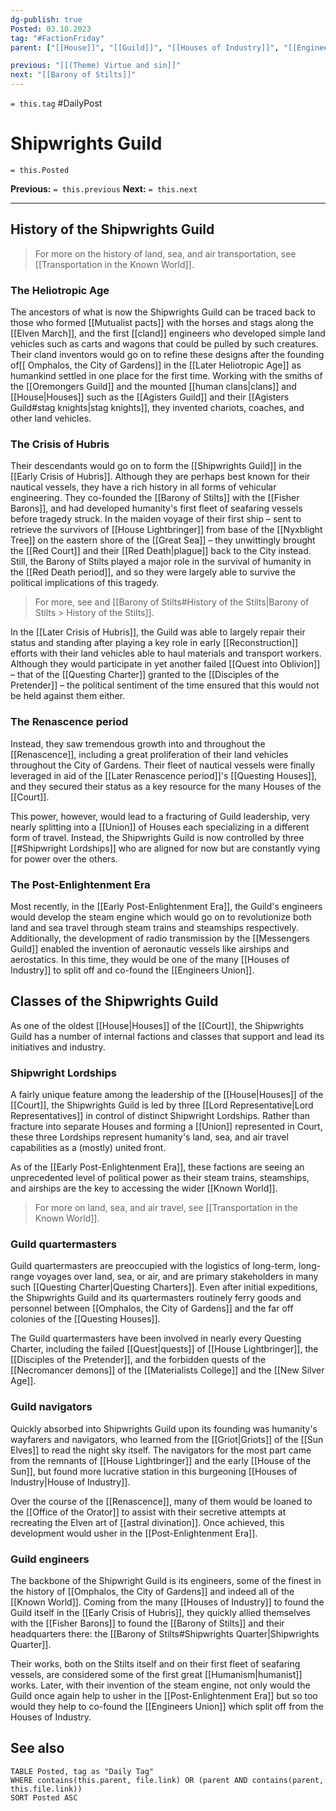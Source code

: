 ```yaml
---
dg-publish: true
Posted: 03.10.2023
tag: "#FactionFriday"
parent: ["[[House]]", "[[Guild]]", "[[Houses of Industry]]", "[[Engineers Union]]", "[[Barony of Stilts]]", "[[Transportation in the Known World]]"]

previous: "[[(Theme) Virtue and sin]]"
next: "[[Barony of Stilts]]"
---
```

`= this.tag` #DailyPost 
# Shipwrights Guild
`= this.Posted`

**Previous:** `= this.previous`
**Next:** `= this.next`

---

## History of the Shipwrights Guild

> For more on the history of land, sea, and air transportation, see [[Transportation in the Known World]].

### The Heliotropic Age

The ancestors of what is now the Shipwrights Guild can be traced back to those who formed [[Mutualist pacts]] with the horses and stags along the [[Elven March]], and the first [[cland]] engineers who developed simple land vehicles such as carts and wagons that could be pulled by such creatures. Their cland inventors would go on to refine these designs after the founding of[[ Omphalos, the City of Gardens]] in the [[Later Heliotropic Age]] as humankind settled in one place for the first time. Working with the smiths of the [[Oremongers Guild]] and the mounted [[human clans|clans]] and [[House|Houses]] such as the [[Agisters Guild]] and their [[Agisters Guild#stag knights|stag knights]], they invented chariots, coaches, and other land vehicles.

### The Crisis of Hubris

Their descendants would go on to form the [[Shipwrights Guild]] in the [[Early Crisis of Hubris]]. Although they are perhaps best known for their nautical vessels, they have a rich history in all forms of vehicular engineering. They co-founded the [[Barony of Stilts]] with the [[Fisher Barons]], and had developed humanity's first fleet of seafaring vessels before tragedy struck. In the maiden voyage of their first ship – sent to retrieve the survivors of [[House Lightbringer]] from base of the [[Nyxblight Tree]] on the eastern shore of the [[Great Sea]] – they unwittingly brought the [[Red Court]] and their [[Red Death|plague]] back to the City instead. Still, the Barony of Stilts played a major role in the survival of humanity in the [[Red Death period]], and so they were largely able to survive the political implications of this tragedy.

> For more, see  and [[Barony of Stilts#History of the Stilts|Barony of Stilts > History of the Stilts]].

In the [[Later Crisis of Hubris]], the Guild was able to largely repair their status and standing after playing a key role in early [[Reconstruction]] efforts with their land vehicles able to haul materials and transport workers. Although they would participate in yet another failed [[Quest into Oblivion]] – that of the [[Questing Charter]] granted to the [[Disciples of the Pretender]] – the political sentiment of the time ensured that this would not be held against them either.

### The Renascence period

Instead, they saw tremendous growth into and throughout the [[Renascence]], including a great proliferation of their land vehicles throughout the City of Gardens. Their fleet of nautical vessels were finally leveraged in aid of the [[Later Renascence period]]'s [[Questing Houses]], and they secured their status as a key resource for the many Houses of the [[Court]].

This power, however, would lead to a fracturing of Guild leadership, very nearly splitting into a [[Union]] of Houses each specializing in a different form of travel. Instead, the Shipwrights Guild is now controlled by three [[#Shipwright Lordships]] who are aligned for now but are constantly vying for power over the others.

### The Post-Enlightenment Era

Most recently, in the [[Early Post-Enlightenment Era]], the Guild's engineers would develop the steam engine which would go on to revolutionize both land and sea travel through steam trains and steamships respectively. Additionally, the development of radio transmission by the [[Messengers Guild]] enabled the invention of aeronautic vessels like airships and aerostatics. In this time, they would be one of the many [[Houses of Industry]] to split off and co-found the [[Engineers Union]].

## Classes of the Shipwrights Guild

As one of the oldest [[House|Houses]] of the [[Court]], the Shipwrights Guild has a number of internal factions and classes that support and lead its initiatives and industry.

### Shipwright Lordships

A fairly unique feature among the leadership of the [[House|Houses]] of the [[Court]], the Shipwrights Guild is led by three [[Lord Representative|Lord Representatives]] in control of distinct Shipwright Lordships. Rather than fracture into separate Houses and forming a [[Union]] represented in Court, these three Lordships represent humanity's land, sea, and air travel capabilities as a (mostly) united front.

As of the [[Early Post-Enlightenment Era]], these factions are seeing an unprecedented level of political power as their steam trains, steamships, and airships are the key to accessing the wider [[Known World]].

> For more on land, sea, and air travel, see [[Transportation in the Known World]].

### Guild quartermasters

Guild quartermasters are preoccupied with the logistics of long-term, long-range voyages over land, sea, or air, and are primary stakeholders in many such [[Questing Charter|Questing Charters]]. Even after initial expeditions, the Shipwrights Guild and its quartermasters routinely ferry goods and personnel between [[Omphalos, the City of Gardens]] and the far off colonies of the [[Questing Houses]].

The Guild quartermasters have been involved in nearly every Questing Charter, including the failed [[Quest|quests]] of [[House Lightbringer]], the [[Disciples of the Pretender]], and the forbidden quests of the [[Necromancer demons]] of the [[Materialists College]] and the [[New Silver Age]]. 

### Guild navigators

Quickly absorbed into Shipwrights Guild upon its founding was humanity's wayfarers and navigators, who learned from the [[Griot|Griots]] of the [[Sun Elves]] to read the night sky itself. The navigators for the most part came from the remnants of [[House Lightbringer]] and the early [[House of the Sun]], but found more lucrative station in this burgeoning [[Houses of Industry|House of Industry]].

Over the course of the [[Renascence]], many of them would be loaned to the [[Office of the Orator]] to assist with their secretive attempts at recreating the Elven art of [[astral divination]]. Once achieved, this development would usher in the [[Post-Enlightenment Era]].

### Guild engineers

The backbone of the Shipwright Guild is its engineers, some of the finest in the history of [[Omphalos, the City of Gardens]] and indeed all of the [[Known World]]. Coming from the many [[Houses of Industry]] to found the Guild itself in the [[Early Crisis of Hubris]], they quickly allied themselves with the [[Fisher Barons]] to found the [[Barony of Stilts]] and their headquarters there: the [[Barony of Stilts#Shipwrights Quarter|Shipwrights Quarter]].

Their works, both on the Stilts itself and on their first fleet of seafaring vessels, are considered some of the first great [[Humanism|humanist]] works. Later, with their invention of the steam engine, not only would the Guild once again help to usher in the [[Post-Enlightenment Era]] but so too would they help to co-found the [[Engineers Union]] which split off from the Houses of Industry.

## See also
```dataview
TABLE Posted, tag as "Daily Tag"
WHERE contains(this.parent, file.link) OR (parent AND contains(parent, this.file.link))
SORT Posted ASC
```